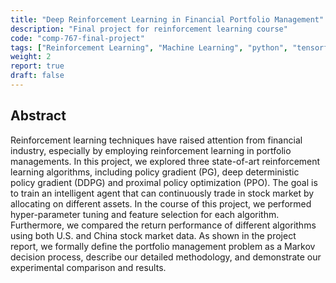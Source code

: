 ```yaml
---
title: "Deep Reinforcement Learning in Financial Portfolio Management"
description: "Final project for reinforcement learning course"
code: "comp-767-final-project"
tags: ["Reinforcement Learning", "Machine Learning", "python", "tensorflow"]
weight: 2
report: true
draft: false
---
```


## Abstract

Reinforcement learning techniques have raised attention from financial industry, especially by employing reinforcement learning in portfolio managements. In this project, we explored three state-of-art reinforcement learning algorithms, including policy gradient (PG), deep deterministic policy gradient (DDPG) and proximal policy optimization (PPO). The goal is to train an intelligent agent that can continuously trade in stock market by allocating on different assets. In the course of this project, we performed hyper-parameter tuning and feature selection for each algorithm. Furthermore, we compared the return performance of different algorithms using both U.S. and China stock market data. As shown in the project report, we formally define the portfolio management problem as a Markov decision process, describe our detailed methodology, and demonstrate our experimental comparison and results.